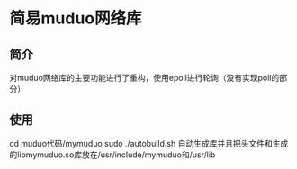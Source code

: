 # 简易muduo网络库
## 简介
对muduo网络库的主要功能进行了重构，使用epoll进行轮询（没有实现poll的部分）
## 使用 
cd muduo代码/mymuduo
sudo ./autobuild.sh
自动生成库并且把头文件和生成的libmymuduo.so库放在/usr/include/mymuduo和/usr/lib
